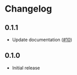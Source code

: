 # Changelog

## 0.1.1

- Update documentation ([#10](https://github.com/smoelius/rewriter/pull/10))

## 0.1.0

- Initial release
